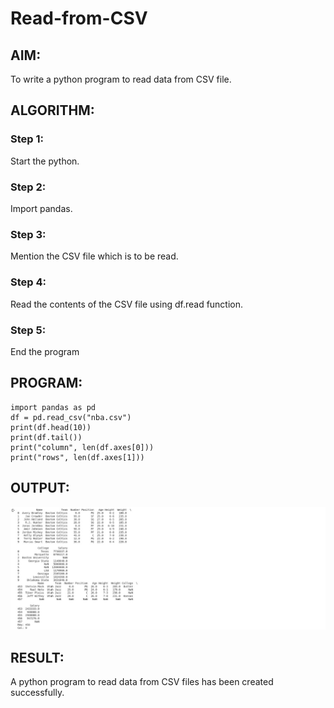 # Read-from-CSV

## AIM:
To write a python program to read data from CSV file.


## ALGORITHM:
### Step 1:
Start the python.
### Step 2:

Import pandas.
### Step 3:
Mention the CSV file which is to be read.
### Step 4:
Read the contents of the CSV file using df.read function.
### Step 5:
End the program
## PROGRAM:
```
import pandas as pd
df = pd.read_csv("nba.csv")
print(df.head(10))
print(df.tail())
print("column", len(df.axes[0]))
print("rows", len(df.axes[1]))
```
## OUTPUT:
![output](/027ecda6-ca5a-4270-9889-96b6fb50ea73.jpeg)
## RESULT:
A python program to read data from CSV files has been created successfully.